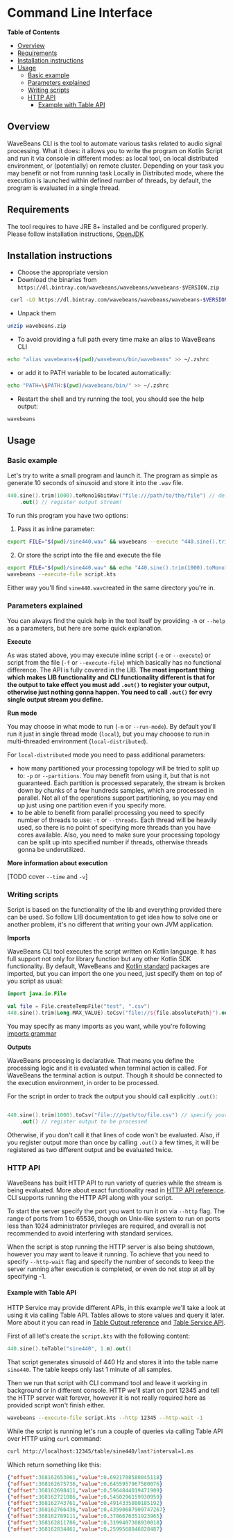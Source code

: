 # Command Line Interface

<!-- START doctoc generated TOC please keep comment here to allow auto update -->
<!-- DON'T EDIT THIS SECTION, INSTEAD RE-RUN doctoc TO UPDATE -->
**Table of Contents**

- [Overview](#overview)
- [Requirements](#requirements)
- [Installation instructions](#installation-instructions)
- [Usage](#usage)
  - [Basic example](#basic-example)
  - [Parameters explained](#parameters-explained)
  - [Writing scripts](#writing-scripts)
  - [HTTP API](#http-api)
    - [Example with Table API](#example-with-table-api)

<!-- END doctoc generated TOC please keep comment here to allow auto update -->

## Overview

WaveBeans CLI is the tool to automate various tasks related to audio signal processing. What it does: it allows you to write the program on Kotlin Script and run it via console in different modes: as local tool, on local distributed environment, or (potentially) on remote cluster. Depending on your task you may benefit or not from running task Locally in Distributed mode, where the execution is launched within defined number of threads, by default, the program is evaluated in a single thread.

## Requirements

The tool requires to have JRE 8+ installed and be configured properly. Please follow installation instructions, [OpenJDK](https://openjdk.java.net/install/)

## Installation instructions

* Choose the appropriate version
* Download the binaries from `https://dl.bintray.com/wavebeans/wavebeans/wavebeans-$VERSION.zip`

```bash
 curl -LO https://dl.bintray.com/wavebeans/wavebeans/wavebeans-$VERSION.zip
```

* Unpack them

```bash
unzip wavebeans.zip
```

* To avoid providing a full path every time make an alias to WaveBeans CLI

```bash
echo "alias wavebeans=$(pwd)/wavebeans/bin/wavebeans" >> ~/.zshrc
```

* or add it to PATH variable to be located automatically:

```bash
echo "PATH=\$PATH:$(pwd)/wavebeans/bin/" >> ~/.zshrc
```

* Restart the shell and try running the tool, you should see the help output:

```bash
wavebeans
```

## Usage

### Basic example 

Let's try to write a small program and launch it. The program as simple as generate 10 seconds of sinusoid and store it into the `.wav` file.
 
```kotlin
440.sine().trim(1000).toMono16bitWav("file:///path/to/the/file") // define what you want to do 
    .out() // register output stream!
```

To run this program you have two options:

1. Pass it as inline parameter:

```bash
export FILE="$(pwd)/sine440.wav" && wavebeans --execute "440.sine().trim(1000).toMono16bitWav(\"file://$FILE\").out()"
```

2. Or store the script into the file and execute the file

```bash
export FILE="$(pwd)/sine440.wav" && echo "440.sine().trim(1000).toMono16bitWav(\"file://$FILE\").out()" > script.kts 
wavebeans --execute-file script.kts
```

Either way you'll find `sine440.wav`created in the same directory you're in.

### Parameters explained

You can always find the quick help in the tool itself by providing `-h` or `--help` as a parameters, but here are some quick explanation.

**Execute**

As was stated above, you may execute inline script (`-e` or `--execute`) or script from the file (`-f` or `--execute-file`) which basically has no functional difference. The API is fully covered in the LIB. **The most important thing which makes LIB functionality and CLI functionality different is that for the output to take effect you must add `.out()` to register your output, otherwise just nothing gonna happen. You need to call `.out()` for evry single output stream you define.**

**Run mode**

You may choose in what mode to run (`-m` or `--run-mode`). By default you'll run it just in single thread mode (`local`), but you may chooose to run in multi-threaded environment (`local-distributed`).

For `local-distributed` mode you need to pass additional parameters:
* how many partitioned your processing topology will be tried to split up to: `-p` or `--partitions`. You may benefit from using it, but that is not guaranteed. Each partition is processed separately, the stream is broken down by chunks of a few hundreds samples, which are processed in parallel. Not all of the operations support partitioning, so you may end up just using one partition even if you specify more.
* to be able to benefit from parallel processing you need to specify number of threads to use: `-t` or `--threads`. Each thread will be heavily used, so there is no point of specifying more threads than you have cores available. Also, you need to make sure your processing topology can be split up into specified number if threads, otherwise threads gonna be underutilized.

**More information about execution**

[TODO cover `--time` and `-v`]

### Writing scripts

Script is based on the functionality of the lib and everything provided there can be used. So follow LIB documentation to get idea how to solve one or another problem, it's no different that writing your own JVM application.

**Imports**

WaveBeans CLI tool executes the script written on Kotlin language. It has full support not only for library function but any other Kotlin SDK functionality. By default, WaveBeans and [Kotlin standard](https://kotlinlang.org/docs/reference/packages.html#default-imports) packages are imported, but you can import the one you need, just specify them on top of you script as usual:

```kotlin
import java.io.File

val file = File.createTempFile("test", ".csv")
440.sine().trim(Long.MAX_VALUE).toCsv("file://${file.absolutePath}").out()
```

You may specify as many imports as you want, while you're following [imports grammar](https://kotlinlang.org/docs/reference/packages.html#imports)

**Outputs**

WaveBeans processing is declarative. That means you define the processing logic and it is evaluated when terminal action is called. For WaveBeans the terminal action is output. Though it should be connected to the execution environment, in order to be processed.

For the script in order to track the output you should call explicitly `.out()`:

```kotlin

440.sine().trim(1000).toCsv("file:///path/to/file.csv") // specify your handling logic
    .out() // register output to be processed 

```

Otherwise, if you don't call it that lines of code won't be evaluated. Also, if you register output more than once by calling `.out()` a few times, it will be registered as two different output and be evaluated twice.

### HTTP API

WaveBeans has built HTTP API to run variety of queries while the stream is being evaluated. More about exact functionality read in [HTTP API reference](../http/readme.md). CLI supports running the HTTP API along with your script. 

To start the server specify the port you want to run it on via `--http` flag. The range of ports from 1 to 65536, though on Unix-like system to run on ports less than 1024 administrator privileges are required, and overall is not recommended to avoid interfering with standard services.

When the script is stop running the HTTP server is also being shutdown, however you may want to leave it running. To achieve that you need to specify `--http-wait` flag and specify the number of seconds to keep the server running after execution is completed, or even do not stop at all by specifying -1.

#### Example with Table API

HTTP Service may provide different APIs, in this example we'll take a look at using it via calling Table API. Tables allows to store values and query it later. More about it you can read in [Table Output reference](../lib/outputs/table-output.md) and [Table Service API](../http/readme.md#table-service).

First of all let's create the `script.kts` with the following content:

```kotlin
440.sine().toTable("sine440", 1.m).out()
```

That script generates sinusoid of 440 Hz and stores it into the table name `sine440`. The table keeps only last 1 minute of all samples.

Then we run that script with CLI command tool and leave it working in background or in different console. HTTP we'll start on port 12345 and tell the HTTP server wait forever, however it is not really required here as provided script won't finish either.

```bash
wavebeans --execute-file script.kts --http 12345 --http-wait -1
```

While the script is running let's run a couple of queries via calling Table API over HTTP using `curl` command:

```bash
curl http://localhost:12345/table/sine440/last?interval=1.ms
```

Which return something like this:

```json
{"offset":368162653061,"value":0.6921708580045118}
{"offset":368162675736,"value":0.6455957967580076}
{"offset":368162698411,"value":0.5964844019471909}
{"offset":368162721086,"value":0.5450296159930959}
{"offset":368162743761,"value":0.4914335880185192}
{"offset":368162766436,"value":0.43590687909747267}
{"offset":368162789111,"value":0.3786676351923965}
{"offset":368162811786,"value":0.3199407308930018}
{"offset":368162834461,"value":0.2599568846828487}
```